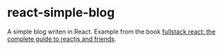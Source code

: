 # react-simple-blog

A simple blog writen in React. Example from the book [fullstack react: the complete guide to reactjs and friends](https://www.newline.co/fullstack-react/).
